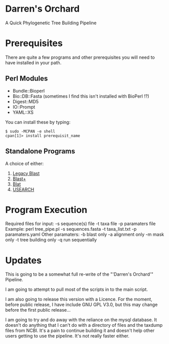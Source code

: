 Darren's Orchard
=======
A Quick Phylogenetic Tree Building Pipeline

Prerequisites
=============
There are quite a few programs and other prerequisites you will need to have installed in your path.

Perl Modules
------------
* Bundle::Bioperl
* Bio::DB::Fasta (sometimes I find this isn't installed with BioPerl !?)
* Digest::MD5
* IO::Prompt
* YAML::XS

You can install these by typing:

```
$ sudo -MCPAN -e shell
cpan[1]> install prerequisit_name
```

Standalone Programs
-------------------
A choice of either:

1. [Legacy Blast](http://blast.ncbi.nlm.nih.gov/Blast.cgi/Blast.cgi?CMD=Web&PAGE_TYPE=BlastDocs&DOC_TYPE=Download)
2. [Blast+](http://blast.ncbi.nlm.nih.gov/Blast.cgi/Blast.cgi?CMD=Web&PAGE_TYPE=BlastDocs&DOC_TYPE=Download)
3. [Blat](https://genome.ucsc.edu/FAQ/FAQblat.html)
4. [USEARCH](http://www.drive5.com/usearch/)

Program Execution
=================

Required files for input:
	-s sequence(s) file
	-t taxa file
	-p paramaters file
Example: perl tree_pipe.pl -s sequences.fasta -t taxa_list.txt -p paramaters.yaml
Other paramaters:
	-b blast only
	-a alignment only
	-m mask only
	-t tree building only
	-q run sequentially

Updates
=======
This is going to be a somewhat full re-write of the "'Darren's Orchard'" Pipeline.

I am going to attempt to pull most of the scripts in to the main script.

I am also going to release this version with a Licence. For the moment, before public release, I have include GNU GPL V3.0, but this may change before the first public release...

I am going to try and do away with the reliance on the mysql database. It doesn't do anything that I can't do with a directory of files and the taxdump files from NCBI. It's a pain to continue building it and doesn't help other users getting to use the pipeline. It's not really faster either.